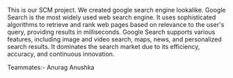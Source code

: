 This is our SCM project.
We created google search engine lookalike.
Google Search is the most widely used web search engine.
It uses sophisticated algorithms to retrieve and rank web pages based on relevance to the user's query, providing results in milliseconds. 
Google Search supports various features, including image and video search, maps, news, and personalized search results. 
It dominates the search market due to its efficiency, accuracy, and continuous innovation.



Teammates:-
Anurag 
Anushka
